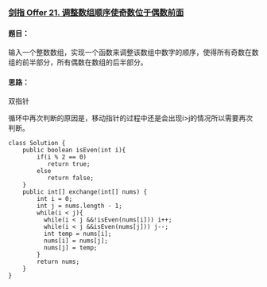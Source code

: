 ### [剑指 Offer 21. 调整数组顺序使奇数位于偶数前面](https://leetcode.cn/problems/diao-zheng-shu-zu-shun-xu-shi-qi-shu-wei-yu-ou-shu-qian-mian-lcof/)

#### 题目：

输入一个整数数组，实现一个函数来调整该数组中数字的顺序，使得所有奇数在数组的前半部分，所有偶数在数组的后半部分。

####  思路：

双指针

循环中再次判断的原因是，移动指针的过程中还是会出现i>j的情况所以需要再次判断。

```
class Solution {
    public boolean isEven(int i){
        if(i % 2 == 0)
           return true;
        else
           return false; 
    }
    public int[] exchange(int[] nums) {
        int i = 0;
        int j = nums.length - 1;
        while(i < j){
          while(i < j &&!isEven(nums[i])) i++;
          while(i < j &&isEven(nums[j])) j--;
          int temp = nums[i];
          nums[i] = nums[j];
          nums[j] = temp; 
        }
        return nums;
    }
}

```

